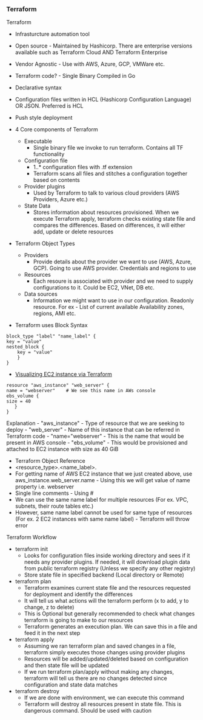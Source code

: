 ### Terraform
Terraform
- Infrasturcture automation tool
- Open source - Maintained by Hashicorp. There are enterprise versions available such as Terraform Cloud AND Terraform Enterprise
- Vendor Agnostic - Use with AWS, Azure, GCP, VMWare etc.
- Terraform code? - Single Binary Compiled in Go
- Declarative syntax
- Configuration files written in HCL (Hashicorp Configuration Language) OR JSON. Preferred is HCL
- Push style deployment
- 4 Core components of Terraform
    - Executable
        - Single binary file we invoke to run terraform. Contains all TF functionality
    - Configuration file
        - 1..* configuration files with .tf extension
        - Terraform scans all files and stitches a configuration together based on contents
    - Provider plugins
        - Used by Terraform to talk to various cloud providers (AWS Providers, Azure etc.)
    - State Data
        - Stores information about resources provisioned. When we execute Terraform apply, terraform checks existing state file and compares the differences. Based on differences, it will either add, update or delete resources

- Terraform Object Types
    - Providers
        - Provide details about the provider we want to use (AWS, Azure, GCP). Going to use AWS provider. Credentials and regions to use
    - Resources
        - Each resoure is associated with provider and we need to supply configurations to it. Could be EC2, VNet, DB etc.
   - Data sources
        - Information we might want to use in our configuration. Readonly resource. For ex - List of current available Availability zones, regions, AMI etc.
          
- Terraform uses Block Syntax
```
block_type "label" "name_label" {
key = "value"
nested_block {
    key = "value"
    }
}
```

- [Visualizing EC2 instance via Terraform](https://registry.terraform.io/providers/hashicorp/aws/latest/docs/resources/instance)
```
resource "aws_instance" "web_server" {
name = "webserver"    # We see this name in AWs console
ebs_volume {
size = 40 
   }
}
```

Explanation
    - "aws_instance" - Type of resource that we are seeking to deploy
    - "web_server" - Name of this instance that can be referred in Terraform code
    - "name="webserver" - This is the name that would be present in AWS console
    - "ebs_volume" - This would be provisioned and attached to EC2 instance with size as 40 GiB

- Terraform Object Reference
- <resource_type>.<name_label>.<attribute>
- For getting name of AWS EC2 instance that we just created above, use aws_instance.web_server.name - Using this we will get value of name property i.e. webserver
- Single line comments - Using #
- We can use the same name label for multiple resources (For ex. VPC, subnets, their route tables etc.)
- However, same name label cannot be used for same type of resources (For ex. 2 EC2 instances with same name label) - Terraform will throw error

Terraform Workflow
- terraform init
  - Looks for configuration files inside working directory and sees if it needs any provider plugins. If needed, it will download plugin data from public terraform registry (Unless we specify any other registry)
  - Store state file in specified backend (Local directory or Remote)
- terraform plan
  - Terraform examines current state file and the resources requested for deployment and identify the differences
  - It will tell us what actions will the terraform perform (x to add, y to change, z to delete)
  - This is Optional but generally recommended to check what changes terraform is going to make to our resources
  - Terraform generates an execution plan. We can save this in a file and feed it in the next step
- terraform apply
  - Assuming we ran terraform plan and saved changes in a file, terraform simply executes those changes using provider plugins
  - Resources will be added/updated/deleted based on configuration and then state file will be updated
  - If we run terraform plan/apply without making any changes, terraform will tell us there are no changes detected since configuration and state data matches
- terraform destroy
  - If we are done with environment, we can execute this command
  - Terraform will destroy all resources present in state file. This is dangerous command. Should be used with caution
